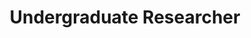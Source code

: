 ---
title: "Undergraduate Researcher"
company: "Swarm Robotics, IIT Kharagpur"
period: " August 2018 - March 2020"
location: "Indian Institute of Technology Kharaagpur"
logo: "swarm.png"
achievements:
  - "Presented paper 'A heuristic-based approach to partition a large swarm of robots into smaller independent teams' at ISAROB 2020 in Japan."
  - "Automated frontier-based exploration using a TurtleBot3 robot with ROS, implementing SLAM algorithms such as GMapping and Hector SLAM to autonomously map unknown environments."
  - "Merged maps in real-time from two manually operated TurtleBot3 robots using multirobot_map_merge ROS package to build a unified global map."
  - "Implemented algorithms for swarm behaviors such as Synchronization, Aggregation & Team Division, using Buzz."
---